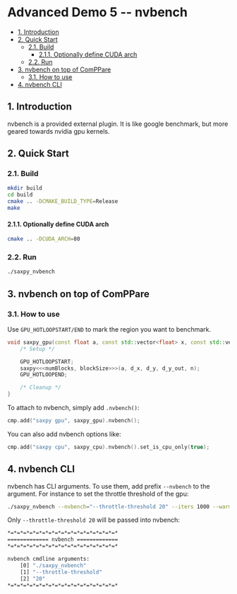 # Advanced Demo 5 -- **nvbench** <!-- omit from toc -->

- [1. Introduction](#1-introduction)
- [2. Quick Start](#2-quick-start)
  - [2.1. Build](#21-build)
    - [2.1.1. Optionally define CUDA arch](#211-optionally-define-cuda-arch)
  - [2.2. Run](#22-run)
- [3. nvbench on top of ComPPare](#3-nvbench-on-top-of-comppare)
  - [3.1. How to use](#31-how-to-use)
- [4. nvbench CLI](#4-nvbench-cli)


## 1. Introduction
nvbench is a provided external plugin. It is like google benchmark, but more geared towards nvidia gpu kernels.

## 2. Quick Start
### 2.1. Build
```bash 
mkdir build
cd build
cmake .. -DCMAKE_BUILD_TYPE=Release
make 
```

#### 2.1.1. Optionally define CUDA arch
```bash
cmake .. -DCUDA_ARCH=80
```

### 2.2. Run 
```bash
./saxpy_nvbench
```

## 3. nvbench on top of ComPPare
### 3.1. How to use
Use `GPU_HOTLOOPSTART/END` to mark the region you want to benchmark. 

```cpp
void saxpy_gpu(const float a, const std::vector<float> x, const std::vector<float> y, std::vector<float> y_out) {
    /* Setup */

    GPU_HOTLOOPSTART;
    saxpy<<<numBlocks, blockSize>>>(a, d_x, d_y, d_y_out, n);
    GPU_HOTLOOPEND;

    /* Cleanup */
}
```

To attach to nvbench, simply add `.nvbench()`:
```cpp
cmp.add("saxpy gpu", saxpy_gpu).nvbench();
```

You can also add nvbench options like:
```cpp
cmp.add("saxpy cpu", saxpy_cpu).nvbench().set_is_cpu_only(true);
```

## 4. nvbench CLI
nvbench has CLI arguments. To use them, add prefix `--nvbench` to the argument. For instance to set the throttle threshold of the gpu:
```bash
./saxpy_nvbench --nvbench="--throttle-threshold 20" --iters 1000 --warmups 1000
```

Only `--throttle-threshold 20` will be passed into nvbench:
```bash
*=*=*=*=*=*=*=*=*=*=*=*=*=*=*=*=*=*
============= nvbench =============
*=*=*=*=*=*=*=*=*=*=*=*=*=*=*=*=*=*

nvbench cmdline arguments:
    [0] "./saxpy_nvbench"
    [1] "--throttle-threshold"
    [2] "20"
*=*=*=*=*=*=*=*=*=*=*=*=*=*=*=*=*=*
```

